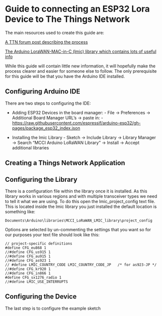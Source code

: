 # Guide to connecting an ESP32 Lora Device to The Things Network

The main resources used to create this guide are:

[A TTN forum post describing the process](https://www.thethingsnetwork.org/forum/t/big-esp32-sx127x-topic-part-3/18436)

[The Arduino LoraWAN-MAC-in-C (lmic) library which contains lots of useful info](https://github.com/mcci-catena/arduino-lmic)


While this guide will contain little new information, it will hopefully make the process clearer and easier for someone else to follow. The only prerequisite for this guide will be that you have the Arduino IDE installed.


## Configuring Arduino IDE
There are two steps to configuring the IDE:

 - Adding ESP32 Devices in the board manager:
		- File  -> Preferences  -> Additional Board Manager URL’s  -> paste in: 
		 - https://raw.githubusercontent.com/espressif/arduino-esp32/gh-pages/package_esp32_index.json
		 
 - Installing the lmic Library
		 - Sketch -> Include Library -> Library Manager -> Search “MCCI Arduino LoRaWAN Library” -> Install -> Accept 		additional libraries 

## Creating a Things Network Application


## Configuring the Library
There is a configuration file within the library once it is installed. As this library works in various regions and with multiple transceiver types we need to tell it what we are using. 
To do this open the lmic_project_config text file. This is located inside the lmic library you just installed the default location is something like:

    Documents\Arduino\libraries\MCCI_LoRaWAN_LMIC_library\project_config

Options are selected by un-commenting the settings that you want so for our purposes your text file should look like this:

    // project-specific definitions 
    #define CFG_eu868 1
    //#define CFG_us915 1
    //#define CFG_au915 1
    //#define CFG_as923 1
    // #define LMIC_COUNTRY_CODE LMIC_COUNTRY_CODE_JP	/* for as923-JP */
	//#define CFG_kr920 1
	//#define CFG_in866 1
	#define CFG_sx1276_radio 1
	//#define LMIC_USE_INTERRUPTS



## Configuring the Device
The last step is to configure the example sketch 





